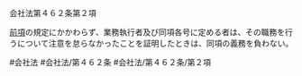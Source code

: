 会社法第４６２条第２項

[前項](会社法＿＿＿＿第４６２条第１項)の規定にかかわらず、業務執行者及び同項各号に定める者は、その職務を行うについて注意を怠らなかったことを証明したときは、同項の義務を負わない。

#会社法
#会社法/第４６２条
#会社法/第４６２条/第２項

